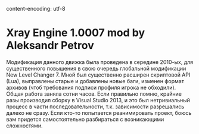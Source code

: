 content-encoding: utf-8
# Xray Engine 1.0007 mod by Aleksandr Petrov

Модификация данного движка была проведена в середине 2010-ых, для существенного повышения в свою очередь глобальной модификации New Level Changer 7. 
Мной был существенно расширен скриптовой API (Lua), выправлены старые и добавлены новые баги, изменен формат архивов (чтоб требования подписи профиля игрока не обходили). Общая работа заняла сотни часов. 
Если правильно помню, крайние разы производил сборку в Visual Studio 2013, и это был нетривиальный процесс в части последовательности, т.к. зависимости разрешались далеко не сразу. Если кто-то попытается реанимировать проект, боюсь вам придется самостоятельно разбираться с возникающими сложностями.


